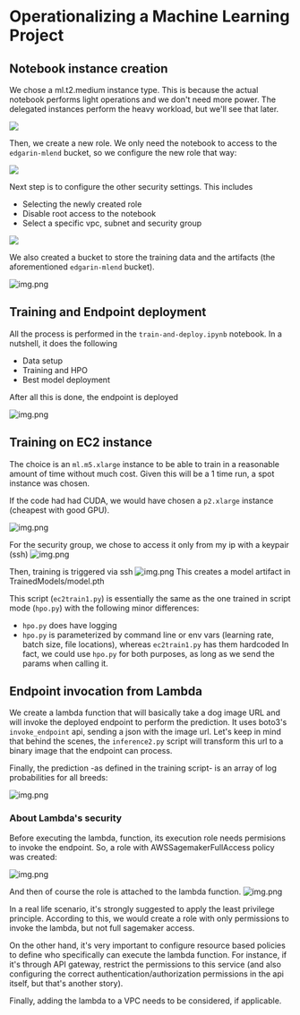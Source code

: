 # Operationalizing a Machine Learning Project

## Notebook instance creation

We chose a ml.t2.medium instance type. This is because the actual notebook performs light operations and we don't need more power. 
The delegated instances perform the heavy workload, but we'll see that later. 

![](assets/endpoint-setup-01-settings.png)

Then, we create a new role. We only need the notebook to access to the `edgarin-mlend` bucket, so we configure the new role that way:

![](assets/endpoint-setup-02-role.png)

Next step is to configure the other security settings. 
This includes
- Selecting the newly created role
- Disable root access to the notebook
- Select a specific vpc, subnet and security group

![](assets/endpoint-setup-03.png)

We also created a bucket to store the training data and the artifacts (the aforementioned `edgarin-mlend` bucket).

![img.png](assets/bucket.png)

## Training and Endpoint deployment
All the process is performed in the `train-and-deploy.ipynb` notebook. 
In a nutshell, it does the following
- Data setup
- Training and HPO
- Best model deployment

After all this is done, the endpoint is deployed

![img.png](assets/endpoint-deployment.png)

## Training on EC2 instance
The choice is an `ml.m5.xlarge` instance to be able to train in a reasonable amount of time without much cost. 
Given this will be a 1 time run, a spot instance was chosen.

If the code had had CUDA, we would have chosen a `p2.xlarge` instance (cheapest with good GPU).

![img.png](assets/ec2-type.png)

For the security group, we chose to access it only from my ip with a keypair (ssh)
![img.png](assets/ec2-security-group.png)

Then, training is triggered via ssh
![img.png](assets/ec2-training-ssh.png)
This creates a model artifact in TrainedModels/model.pth

This script (`ec2train1.py`) is essentially the same as the one trained in script mode (`hpo.py`) with the following minor differences:
- `hpo.py` does have logging
- `hpo.py` is parameterized by command line or env vars (learning rate, batch size, file locations), whereas `ec2train1.py` has them hardcoded
In fact, we could use `hpo.py` for both purposes, as long as we send the params when calling it.

## Endpoint invocation from Lambda
We create a lambda function that will basically take a dog image URL and will invoke the deployed endpoint to perform the prediction.
It uses boto3's `invoke_endpoint` api, sending a json with the image url.
Let's keep in mind that behind the scenes, the `inference2.py` script will transform this url to a binary image that the endpoint can process.

Finally, the prediction -as defined in the training script- is an array of log probabilities for all breeds:

![img.png](assets/lambda-inference.png)

### About Lambda's security
Before executing the lambda, function, its execution role needs permisions to invoke the endpoint. So, a role with AWSSagemakerFullAccess policy was created:

![img.png](assets/lambda-role-creation.png)

And then of course the role is attached to the lambda function.
![img.png](assets/lambda-role-attachment.png)

In a real life scenario, it's strongly suggested to apply the least privilege principle. According to this, we would create a role with only permissions to invoke the lambda, but not full sagemaker access.

On the other hand, it's very important to configure resource based policies to define who specifically can execute the lambda function.
For instance, if it's through API gateway, restrict the permissions to this service (and also configuring the correct authentication/authorization permissions in the api itself, but that's another story). 

Finally, adding the lambda to a VPC needs to be considered, if applicable. 


